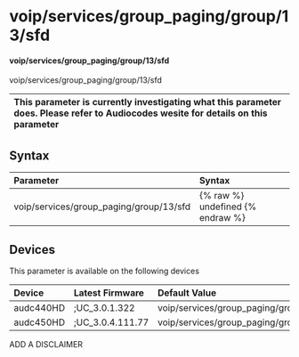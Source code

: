 ﻿---
description: voip/services/group_paging/group/13/sfd
search: false
---

# voip/services/group_paging/group/13/sfd

#### voip/services/group_paging/group/13/sfd

voip/services/group_paging/group/13/sfd


| This parameter is currently investigating what this parameter does. Please refer to Audiocodes wesite for details on this parameter | 
| :--- |

## Syntax
| Parameter | Syntax |
| :--- | :--- |
|voip/services/group_paging/group/13/sfd | {% raw %} undefined {% endraw %}|

## Devices
This parameter is available on the following devices

| Device | Latest Firmware | Default Value |
|:---|:---|:---|
| audc440HD | ;UC_3.0.1.322 | voip/services/group_paging/group/13/sfd=0 
| audc450HD | ;UC_3.0.4.111.77 | voip/services/group_paging/group/13/sfd=0 

ADD A DISCLAIMER
